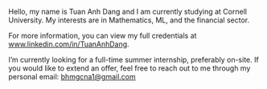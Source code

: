 Hello, my name is Tuan Anh Dang and I am currently studying at Cornell University. My interests are in Mathematics, ML, and the financial sector.

For more information, you can view my full credentials at www.linkedin.com/in/TuanAnhDang.

I’m currently looking for a full-time summer internship, preferably on-site. If you would like to extend an offer, feel free to reach out to me through my personal email: bhmgcna1@gmail.com


<!---
TunaDang/TunaDang is a ✨ special ✨ repository because its `README.md` (this file) appears on your GitHub profile.
You can click the Preview link to take a look at your changes.
--->
